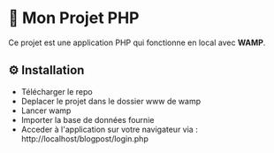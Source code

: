 # 📁 Mon Projet PHP

Ce projet est une application PHP qui fonctionne en local avec **WAMP**.


## ⚙️ Installation

- Télécharger le repo
- Deplacer le projet dans le dossier www de wamp
- Lancer wamp
- Importer la base de données fournie
- Acceder à l'application sur votre navigateur via : http://localhost/blogpost/login.php
